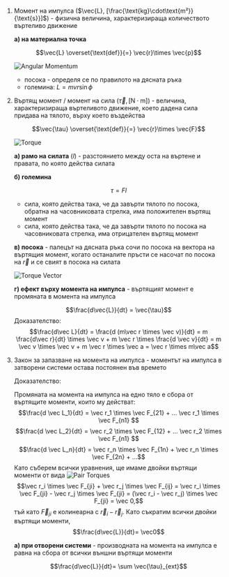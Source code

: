 1. Момент на импулса ($\vec{L}, [\frac{\text{kg}\cdot\text{m²}}{\text{s}}]$) - физична величина, характеризираща количеството въртеливо движение
	
	**а) на материална точка**
	
	$$\vec{L} \overset{\text{def}}{=} \vec{r}\times \vec{p}$$
	
	![Angular Momentum](Angular%20Momentum.jpg)
	
	- посока - определя се по правилото на дясната ръка
	- големина: $L = mvr\sin\phi$

2. Въртящ момент / момент на сила ($\vec{\tau}, [\text{N}\cdot \text{m}]$) - величина, характеризираща въртеливото движение, което дадена сила придава на тялото, върху което въздейства
	
	$$\vec{\tau} \overset{\text{def}}{=} \vec{r}\times  \vec{F}$$
	
	![Torque](Torque.jpg)
	
	**а) рамо на силата** ($l$) - разстоянието между оста на въртене и правата, по която действа силата
	
	**б) големина**
	
	$$\tau = Fl$$
	
	- сила, която действа така, че да завърти тялото по посока, обратна на часовниковата стрелка, има положителен въртящ момент
	- сила, която действа така, че да завърти тялото по посока на часовниковата стрелка, има отрицателен въртящ момент
	
	**в) посока** - палецът на дясната ръка сочи по посока на вектора на въртящия момент, когато останалите пръсти се насочат по посока на $\vec{r}$ и се свият в посока на силата
	
	![Torque Vector](Torque%20Vector.jpg)
	
	**г) ефект върху момента на импулса** - въртящият момент е промяната в момента на импулса
	
	$$\frac{d\vec{L}}{dt} = \vec{\tau}$$
	Доказателство:
	$$\frac{d\vec L}{dt} = \frac{d (m\vec r \times \vec v)}{dt} = m \frac{d\vec r}{dt} \times \vec v + m \vec r \times \frac{d \vec v}{dt} = m \vec v \times \vec v + m \vec r \times \vec a = \vec r \times m\vec a$$
	

3. Закон за запазване на момента на импулса - моментът на импулса в затворени системи остава постоянен във времето
	
	Доказателство: 
	
	Промяната на момента на импулса на едно тяло е сбора от въртящите моменти, които му действат:
	$$\frac{d \vec L_1}{dt} = \vec r_1 \times \vec F_{21} + ...  \vec r_1 \times \vec F_{n1} $$
	$$\frac{d \vec L_2}{dt} = \vec r_2 \times \vec F_{12} + ...  \vec r_2 \times \vec F_{n1} $$
	$$\frac{d \vec L_n}{dt} = \vec r_n \times \vec F_{1n} + \vec r_n \times \vec F_{2n} + ...$$
	Като съберем всички уравнения, ще имаме двойки въртящи моменти от вида
	![Pair Torques](pair_torques.png)
	$$\vec r_i \times \vec F_{ji} + \vec r_j \times \vec F_{ij} = \vec r_i \times \vec F_{ji} - \vec r_j \times \vec F_{ji} = (\vec r_i - \vec r_j) \times \vec F_{ji} = \vec 0,$$
	тъй като $\vec F_{ji}$ е колинеарна с $\vec r_i - \vec r_j$. Като съкратим всички двойки въртящи моменти,
	$$\frac{d\vec{L}}{dt}= \vec0$$
	
	**а) при отворени системи** - производната на момента на импулса е равна на сбора от всички външни въртящи моменти
	
	$$\frac{d\vec{L}}{dt}= \sum \vec{\tau}_{ext}$$
	
